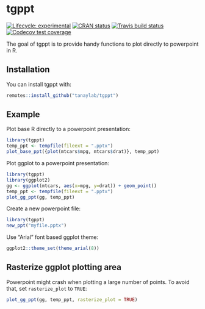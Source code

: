
<!-- README.md is generated from README.Rmd. Please edit that file -->

# tgppt

<!-- badges: start -->

[![Lifecycle:
experimental](https://img.shields.io/badge/lifecycle-experimental-orange.svg)](https://www.tidyverse.org/lifecycle/#experimental)
[![CRAN
status](https://www.r-pkg.org/badges/version/tgppt)](https://CRAN.R-project.org/package=tgppt)
[![Travis build
status](https://travis-ci.com/tanaylab/tgppt.svg?branch=master)](https://travis-ci.org/tanaylab/tgppt)
[![Codecov test
coverage](https://codecov.io/gh/tanaylab/tgppt/branch/master/graph/badge.svg)](https://codecov.io/gh/tanaylab/tgppt?branch=master)
<!-- badges: end -->

The goal of tgppt is to provide handy functions to plot directly to
powerpoint in R.

## Installation

You can install tgppt with:

``` r
remotes::install_github("tanaylab/tgppt")
```

## Example

Plot base R directly to a powerpoint presentation:

``` r
library(tgppt)
temp_ppt <- tempfile(fileext = ".pptx")
plot_base_ppt({plot(mtcars$mpg, mtcars$drat)}, temp_ppt)
```

Plot ggplot to a powerpoint presentation:

``` r
library(tgppt)
library(ggplot2)
gg <- ggplot(mtcars, aes(x=mpg, y=drat)) + geom_point()
temp_ppt <- tempfile(fileext = ".pptx")
plot_gg_ppt(gg, temp_ppt)
```

Create a new powerpoint file:

``` r
library(tgppt)
new_ppt("myfile.pptx")
```

Use “Arial” font based ggplot theme:

``` r
ggplot2::theme_set(theme_arial(8))
```

## Rasterize ggplot plotting area

Powerpoint might crash when plotting a large number of points. To avoid
that, set `rasterize_plot` to `TRUE`:

``` r
plot_gg_ppt(gg, temp_ppt, rasterize_plot = TRUE)
```
